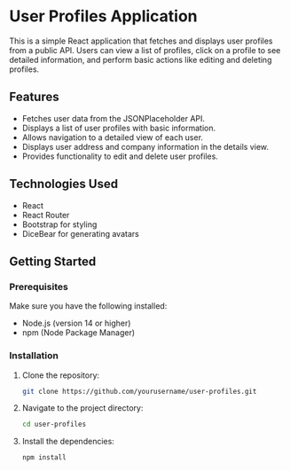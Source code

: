 # User Profiles Application

This is a simple React application that fetches and displays user profiles from a public API. Users can view a list of profiles, click on a profile to see detailed information, and perform basic actions like editing and deleting profiles.

## Features

- Fetches user data from the JSONPlaceholder API.
- Displays a list of user profiles with basic information.
- Allows navigation to a detailed view of each user.
- Displays user address and company information in the details view.
- Provides functionality to edit and delete user profiles.

## Technologies Used

- React
- React Router
- Bootstrap for styling
- DiceBear for generating avatars

## Getting Started

### Prerequisites

Make sure you have the following installed:

- Node.js (version 14 or higher)
- npm (Node Package Manager)

### Installation

1. Clone the repository:

   ```bash
   git clone https://github.com/yourusername/user-profiles.git
    ```
2. Navigate to the project directory:

   ```bash
   cd user-profiles
    ```
3. Install the dependencies:

   ```bash
   npm install
    ```

